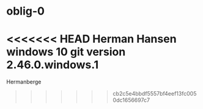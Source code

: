 # oblig-0
<<<<<<< HEAD
Herman Hansen
windows 10
git version 2.46.0.windows.1
=======
Hermanberge
>>>>>>> cb2c5e4bbdf5557bf4eef13fc0050dc1656697c7
